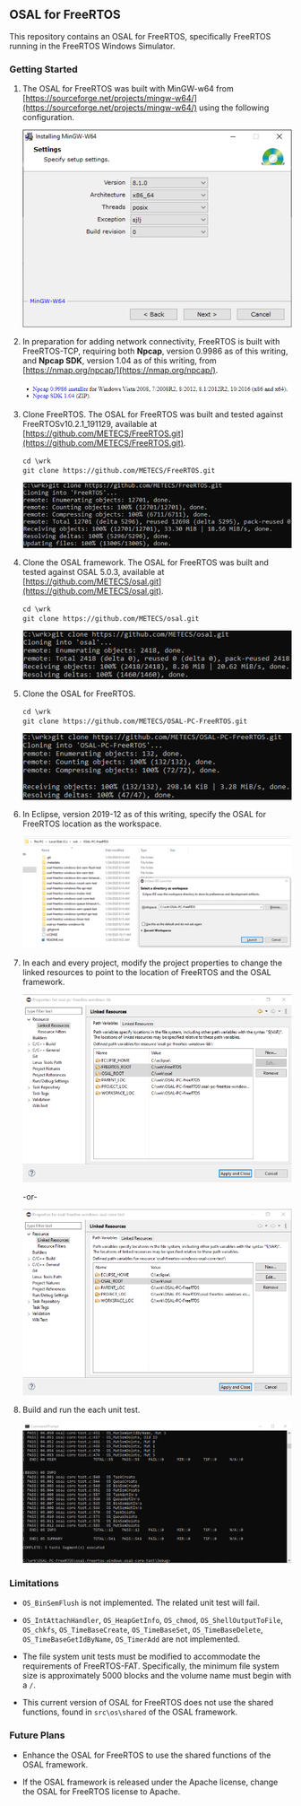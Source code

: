 ## OSAL for FreeRTOS ##
This repository contains an OSAL for FreeRTOS, specifically FreeRTOS running in the FreeRTOS Windows Simulator.
### Getting Started ###
1. The OSAL for FreeRTOS was built with MinGW-w64 from [https://sourceforge.net/projects/mingw-w64/](https://sourceforge.net/projects/mingw-w64/) using the following configuration.

	![](images/MinGW.png)

2. In preparation for adding network connectivity, FreeRTOS is built with FreeRTOS-TCP, requiring both **Npcap**, version 0.9986 as of this writing, and **Npcap SDK**, version 1.04 as of this writing, from [https://nmap.org/npcap/](https://nmap.org/npcap/).

	![](images/Npcap.png)

3. Clone FreeRTOS. The OSAL for FreeRTOS was built and tested against FreeRTOSv10.2.1_191129, available at [https://github.com/METECS/FreeRTOS.git](https://github.com/METECS/FreeRTOS.git).

	`cd \wrk`  
    `git clone https://github.com/METECS/FreeRTOS.git`


	![](images/Clone_FreeRTOS.png)

4. Clone the OSAL framework. The OSAL for FreeRTOS was built and tested against OSAL 5.0.3, available at [https://github.com/METECS/osal.git](https://github.com/METECS/osal.git).

	`cd \wrk`  
	`git clone https://github.com/METECS/osal.git`


	![](images/Clone_OSAL.png)

5. Clone the OSAL for FreeRTOS.

	`cd \wrk`  
	`git clone https://github.com/METECS/OSAL-PC-FreeRTOS.git`

	![](images/Clone_OSAL_for_FreeRTOS.png)

6. In Eclipse, version 2019-12 as of this writing, specify the OSAL for FreeRTOS location as the workspace.

	![](images/Workspace.png)

7. In each and every project, modify the project properties to change the linked resources to point to the location of FreeRTOS and the OSAL framework.

	![](images/Project_Links.png)

	-or-

	![](images/Project_Links2.png)

8. Build and run the each unit test.

	![](images/Run_Test.png)


### Limitations ###

- `OS_BinSemFlush` is not implemented. The related unit test will fail.

- `OS_IntAttachHandler`, `OS_HeapGetInfo`, `OS_chmod`, `OS_ShellOutputToFile`, `OS_chkfs`, `OS_TimeBaseCreate`, `OS_TimeBaseSet`, `OS_TimeBaseDelete`, `OS_TimeBaseGetIdByName`, `OS_TimerAdd` are not implemented.

- The file system unit tests must be modified to accommodate the requirements of FreeRTOS-FAT. Specifically, the minimum file system size is approximately 5000 blocks and the volume name must begin with a `/`.

- This current version of OSAL for FreeRTOS does not use the shared functions, found in `src\os\shared` of the OSAL framework.

### Future Plans ###

- Enhance the OSAL for FreeRTOS to use the shared functions of the OSAL framework.

- If the OSAL framework is released under the Apache license, change the OSAL for FreeRTOS license to Apache. 